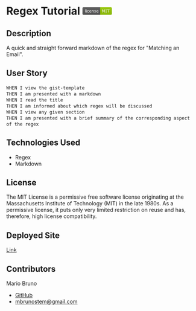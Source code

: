 # Regex Tutorial ![License](./assets/LicenseMIT.png)

## Description
A quick and straight forward markdown of the regex for "Matching an Email".

## User Story
```
WHEN I view the gist-template
THEN I am presented with a markdown
WHEN I read the title
THEN I am informed about which regex will be discussed
WHEN I view any given section
THEN I am presented with a brief summary of the corresponding aspect of the regex
```

## Technologies Used
- Regex
- Markdown

## License
The MIT License is a permissive free software license originating at the Massachusetts Institute of Technology (MIT) in the late 1980s. As a permissive license, it puts only very limited restriction on reuse and has, therefore, high license compatibility.

## Deployed Site
[Link](https://github.com/MBrunoStem/regex-tutorial)

## Contributors
Mario Bruno
* [GitHub](https://github.com/MBrunoStem)
* mbrunostem@gmail.com